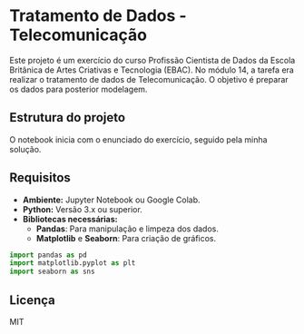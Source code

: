 # Tratamento de Dados - Telecomunicação

Este projeto é um exercício do curso Profissão Cientista de Dados da Escola Britânica de Artes Criativas e Tecnologia (EBAC). No módulo 14, a tarefa era realizar o tratamento de dados de Telecomunicação. O objetivo é preparar os dados para posterior modelagem.

## Estrutura do projeto

O notebook inicia com o enunciado do exercício, seguido pela minha solução. 

## Requisitos

- **Ambiente:** Jupyter Notebook ou Google Colab.
- **Python:** Versão 3.x ou superior.  
- **Bibliotecas necessárias:**
  - **Pandas**: Para manipulação e limpeza dos dados.  
  - **Matplotlib** e **Seaborn**: Para criação de gráficos. 

```python  
import pandas as pd
import matplotlib.pyplot as plt
import seaborn as sns
```

## Licença

MIT

